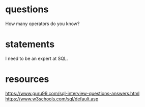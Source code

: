 # questions
How many operators do you know?


# statements
I need to be an expert at SQL.


# resources
https://www.guru99.com/sql-interview-questions-answers.html
https://www.w3schools.com/sql/default.asp